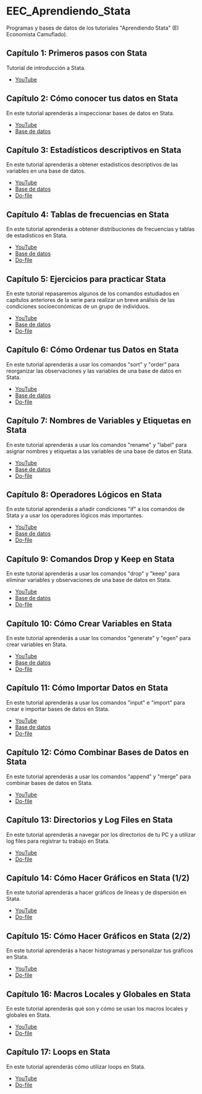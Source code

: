 # EEC_Aprendiendo_Stata
 Programas y bases de datos de los tutoriales "Aprendiendo Stata" (El Economista Camuflado).

## Capítulo 1: Primeros pasos con Stata
Tutorial de introducción a Stata.
- [YouTube](https://www.youtube.com/watch?v=9SoBYGcbocU)

## Capítulo 2: Cómo conocer tus datos en Stata
En este tutorial aprenderás a inspeccionar bases de datos en Stata.
- [YouTube](https://www.youtube.com/watch?v=KaH50JQl1jQ&t=1732s)
- [Base de datos](https://github.com/manuelmontesinos/EEC_Aprendiendo_Stata/blob/main/data1.dta)

## Capítulo 3: Estadísticos descriptivos en Stata
En este tutorial aprenderás a obtener estadísticos descriptivos de las variables en una base de datos.
- [YouTube](https://www.youtube.com/watch?v=eIHLHHd-3do)
- [Base de datos](https://github.com/manuelmontesinos/EEC_Aprendiendo_Stata/blob/main/data1.dta)
- [Do-file](https://github.com/manuelmontesinos/EEC_Aprendiendo_Stata/blob/main/dofile_c3.do)

## Capítulo 4: Tablas de frecuencias en Stata
En este tutorial aprenderás a obtener distribuciones de frecuencias y tablas de estadísticos en Stata.
- [YouTube](https://www.youtube.com/watch?v=UWWU0G3qd1I&t=459s)
- [Base de datos](https://github.com/manuelmontesinos/EEC_Aprendiendo_Stata/blob/main/data1.dta)
- [Do-file](https://github.com/manuelmontesinos/EEC_Aprendiendo_Stata/blob/main/dofile_c4.do)

## Capítulo 5: Ejercicios para practicar Stata
En este tutorial repasaremos algunos de los comandos estudiados en capítulos anteriores de la serie para realizar un breve análisis de las condiciones socioeconómicas de un grupo de individuos.
- [YouTube](https://www.youtube.com/watch?v=xcFJZVqTK1Y&t=12s)
- [Base de datos](https://github.com/manuelmontesinos/EEC_Aprendiendo_Stata/blob/main/data1.dta)
- [Do-file](https://github.com/manuelmontesinos/EEC_Aprendiendo_Stata/blob/main/dofile_c5.do)

## Capítulo 6: Cómo Ordenar tus Datos en Stata
En este tutorial aprenderás a usar los comandos "sort" y "order" para reorganizar las observaciones y las variables de una base de datos en Stata.
- [YouTube](https://youtu.be/o_q9Oas-RJg)
- [Base de datos](https://github.com/manuelmontesinos/EEC_Aprendiendo_Stata/blob/main/data1.dta)
- [Do-file](https://github.com/manuelmontesinos/EEC_Aprendiendo_Stata/blob/main/dofile_c6.do)

## Capítulo 7: Nombres de Variables y Etiquetas en Stata
En este tutorial aprenderás a usar los comandos "rename" y "label" para asignar nombres y etiquetas a las variables de una base de datos en Stata.
- [YouTube](https://youtu.be/zKbyySLmAYI)
- [Base de datos](https://github.com/manuelmontesinos/EEC_Aprendiendo_Stata/blob/main/data1.dta)
- [Do-file](https://github.com/manuelmontesinos/EEC_Aprendiendo_Stata/blob/main/dofile_c7.do)

## Capítulo 8: Operadores Lógicos en Stata
En este tutorial aprenderás a añadir condiciones "if" a los comandos de Stata y a usar los operadores lógicos más importantes.
- [YouTube](https://youtu.be/2bKWrJWEmNY)
- [Base de datos](https://github.com/manuelmontesinos/EEC_Aprendiendo_Stata/blob/main/data1.dta)
- [Do-file](https://github.com/manuelmontesinos/EEC_Aprendiendo_Stata/blob/main/dofile_c8.do)

## Capítulo 9: Comandos Drop y Keep en Stata
En este tutorial aprenderás a usar los comandos "drop" y "keep" para eliminar variables y observaciones de una base de datos en Stata.
- [YouTube](https://youtu.be/1O_dKi2qmb8)
- [Base de datos](https://github.com/manuelmontesinos/EEC_Aprendiendo_Stata/blob/main/data1.dta)
- [Do-file](https://github.com/manuelmontesinos/EEC_Aprendiendo_Stata/blob/main/dofile_c9.do)

## Capítulo 10: Cómo Crear Variables en Stata
En este tutorial aprenderás a usar los comandos "generate" y "egen" para crear variables en Stata.
- [YouTube](https://youtu.be/FdDUMq3skYI)
- [Base de datos](https://github.com/manuelmontesinos/EEC_Aprendiendo_Stata/blob/main/data1.dta)
- [Do-file](https://github.com/manuelmontesinos/EEC_Aprendiendo_Stata/blob/main/dofile_c10.do)

## Capítulo 11: Cómo Importar Datos en Stata
En este tutorial aprenderás a usar los comandos "input" e "import" para crear e importar bases de datos en Stata.
- [YouTube](https://youtu.be/DcDuqMXSVyw)
- [Base de datos](https://github.com/manuelmontesinos/EEC_Aprendiendo_Stata/blob/main/data1.dta)
- [Do-file](https://github.com/manuelmontesinos/EEC_Aprendiendo_Stata/blob/main/dofile_c11.do)

## Capítulo 12: Cómo Combinar Bases de Datos en Stata
En este tutorial aprenderás a usar los comandos "append" y "merge" para combinar bases de datos en Stata.
- [YouTube](https://youtu.be/iGmQwJY9Wgc?si=jK5kkS58Fgdx5yUl)
- [Do-file](https://github.com/manuelmontesinos/EEC_Aprendiendo_Stata/blob/main/dofile_c12.do)

## Capítulo 13: Directorios y Log Files en Stata
En este tutorial aprenderás a navegar por los directorios de tu PC y a utilizar log files para registrar tu trabajo en Stata.
- [YouTube](https://youtu.be/J06qnc9WKMw?si=PgsNtwOhGsb3Ja_n)
- [Do-file](https://github.com/manuelmontesinos/EEC_Aprendiendo_Stata/blob/main/dofile_c13.do)

## Capítulo 14: Cómo Hacer Gráficos en Stata (1/2)
En este tutorial aprenderás a hacer gráficos de líneas y de dispersión en Stata.
- [YouTube](https://youtu.be/ZfpCYYp3L2Q?si=3j6w4RZQnqc92672)
- [Do-file](https://github.com/manuelmontesinos/EEC_Aprendiendo_Stata/blob/main/dofile_c14.do)

## Capítulo 15: Cómo Hacer Gráficos en Stata (2/2)
En este tutorial aprenderás a hacer histogramas y personalizar tus gráficos en Stata.
- [YouTube](https://youtu.be/mFzvhksswjU?si=K0ZQDWL0ADonDou4)
- [Do-file](https://github.com/manuelmontesinos/EEC_Aprendiendo_Stata/blob/main/dofile_c15.do)

## Capítulo 16: Macros Locales y Globales en Stata 
En este tutorial aprenderás qué son y cómo se usan los macros locales y globales en Stata.
- [YouTube](https://youtu.be/FAdUWAi5S_U)
- [Do-file](https://github.com/manuelmontesinos/EEC_Aprendiendo_Stata/blob/main/dofile_c16.do)

## Capítulo 17: Loops en Stata
En este tutorial aprenderás cómo utilizar loops en Stata.
- [YouTube](https://youtu.be/BWkSBQKWR2o)
- [Do-file](https://github.com/manuelmontesinos/EEC_Aprendiendo_Stata/blob/main/dofile_c17.do)